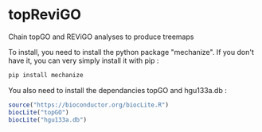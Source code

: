 # topReviGO
Chain topGO and REViGO analyses to produce treemaps

To install, you need to install the python package "mechanize".
If you don't have it, you can very simply install it with pip :
```python
pip install mechanize
```

You also need to install the dependancies topGO and hgu133a.db :
```r
source("https://bioconductor.org/biocLite.R")
biocLite("topGO")
biocLite("hgu133a.db")
```
